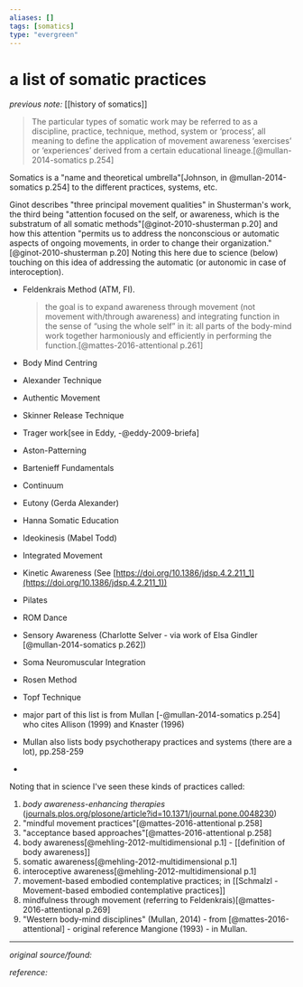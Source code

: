 ```yaml
---
aliases: []
tags: [somatics]
type: "evergreen"
---
```


# a list of somatic practices

_previous note:_ [[history of somatics]]

> The particular types of somatic work may be referred to as a discipline, practice, technique, method, system or ‘process’, all meaning to define the application of movement awareness ‘exercises’ or ‘experiences’ derived from a certain educational lineage.[@mullan-2014-somatics p.254] 

Somatics is a "name and theoretical umbrella"[Johnson, in @mullan-2014-somatics p.254] to the different practices, systems, etc. 

Ginot describes "three principal movement qualities" in Shusterman's work, the third being "attention focused on the self, or awareness, which is the substratum of all somatic methods"[@ginot-2010-shusterman p.20] and how this attention "permits us to address the nonconscious or automatic aspects of ongoing movements, in order to change their organization."[@ginot-2010-shusterman p.20] Noting this here due to science (below) touching on this idea of addressing the automatic (or autonomic in case of interoception).



- Feldenkrais Method (ATM, FI).  
	> the goal is to expand awareness through movement (not movement with/through awareness) and integrating function in the sense of “using the whole self” in it: all parts of the body-mind work together harmoniously and efficiently in performing the function.[@mattes-2016-attentional p.261]

- Body Mind Centring
- Alexander Technique
- Authentic Movement
- Skinner Release Technique
- Trager work[see in Eddy, -@eddy-2009-briefa]
- Aston-Patterning
- Bartenieff Fundamentals
- Continuum
- Eutony (Gerda Alexander)
- Hanna Somatic Education
- Ideokinesis (Mabel Todd)
- Integrated Movement
- Kinetic Awareness (See [https://doi.org/10.1386/jdsp.4.2.211_1](https://doi.org/10.1386/jdsp.4.2.211_1))
- Pilates
- ROM Dance
- Sensory Awareness (Charlotte Selver - via work of Elsa Gindler [@mullan-2014-somatics p.262])
- Soma Neuromuscular Integration
- Rosen Method
- Topf Technique
- major part of this list is from Mullan [-@mullan-2014-somatics p.254] who cites Allison (1999) and Knaster (1996)
- Mullan also lists body psychotherapy practices and systems (there are a lot), pp.258-259
- 

Noting that in science I've seen these kinds of practices called:
1. _body awareness-enhancing therapies_ ([journals.plos.org/plosone/article?id=10.1371/journal.pone.0048230](https://journals.plos.org/plosone/article?id=10.1371/journal.pone.0048230))
2. "mindful movement practices"[@mattes-2016-attentional p.258]
3. "acceptance based approaches"[@mattes-2016-attentional p.258]
4. body awareness[@mehling-2012-multidimensional p.1] - [[definition of body awareness]]
5. somatic awareness[@mehling-2012-multidimensional p.1]
6. interoceptive awareness[@mehling-2012-multidimensional p.1]
7. movement-based embodied contemplative practices; in [[Schmalzl - Movement-based embodied contemplative practices]]
8. mindfulness through movement (referring to Feldenkrais)[@mattes-2016-attentional p.269]
9. "Western body-mind disciplines" (Mullan, 2014) - from [@mattes-2016-attentional] - original reference Mangione (1993) - in Mullan.

---

_original source/found:_ 

_reference:_ 



